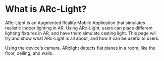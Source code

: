 # What is ARc-Light?

ARc-Light is an Augmented Reality Mobile Application that simulates realistic indoor lighting in AR. Using ARc-Light, users can place different lighting fixtures in AR, and have them simulate casting light. This page will try and show what ARc-Light is all about, and how it can be useful to users.

Using the device's camera, ARclight detects flat planes in a room, like the floor, ceiling, and walls.

